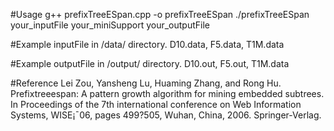 #Usage
g++ prefixTreeESpan.cpp -o prefixTreeESpan
./prefixTreeESpan your_inputFile your_miniSupport your_outputFile

#Example inputFile
in /data/ directory.
D10.data, F5.data, T1M.data

#Example outputFile
in /output/ directory.
D10.out, F5.out, T1M.data

#Reference
Lei Zou, Yansheng Lu, Huaming Zhang, and Rong Hu. Prefixtreeespan: A pattern growth algorithm for mining embedded subtrees. In Proceedings of the 7th international conference on Web Information Systems, WISE¡¯06, pages 499?505, Wuhan, China, 2006. Springer-Verlag.
